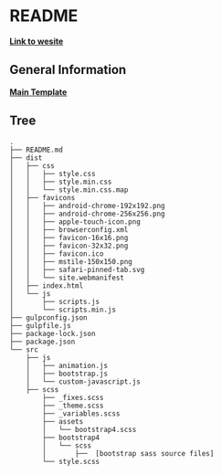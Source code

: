 # README

**[Link to wesite](https://voyages-corsaire.000webhostapp.com/)**

## General Information

**[Main Template](https://unbounce.com/landing-page-template/yonder-video-background/)**

## Tree

```$xslt
.
├── README.md
├── dist
│   ├── css
│   │   ├── style.css
│   │   ├── style.min.css
│   │   └── style.min.css.map
│   ├── favicons
│   │   ├── android-chrome-192x192.png
│   │   ├── android-chrome-256x256.png
│   │   ├── apple-touch-icon.png
│   │   ├── browserconfig.xml
│   │   ├── favicon-16x16.png
│   │   ├── favicon-32x32.png
│   │   ├── favicon.ico
│   │   ├── mstile-150x150.png
│   │   ├── safari-pinned-tab.svg
│   │   └── site.webmanifest
│   ├── index.html
│   └── js
│       ├── scripts.js
│       └── scripts.min.js
├── gulpconfig.json
├── gulpfile.js
├── package-lock.json
├── package.json
└── src
    ├── js
    │   ├── animation.js
    │   ├── bootstrap.js
    │   └── custom-javascript.js
    ├── scss
        ├── _fixes.scss
        ├── _theme.scss
        ├── _variables.scss
        ├── assets
        │   └── bootstrap4.scss
        ├── bootstrap4
        │   └── scss
        │       ├──  [bootstrap sass source files]
        └── style.scss
```
